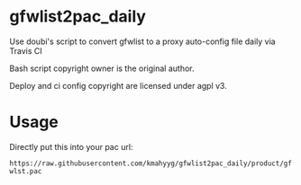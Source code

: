 # gfwlist2pac_daily

Use doubi's script to convert gfwlist to a proxy auto-config file daily via Travis CI

Bash script copyright owner is the original author.

Deploy and ci config copyright are licensed under agpl v3.

# Usage

Directly put this into your pac url: 

`https://raw.githubusercontent.com/kmahyyg/gfwlist2pac_daily/product/gfwlst.pac`
